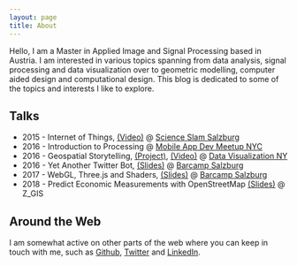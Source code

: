 ```yaml
---
layout: page
title: About
---
```


Hello, I am a Master in Applied Image and Signal Processing based in Austria. I am interested in various topics spanning from data analysis, signal processing and data visualization over to geometric modelling, computer aided design and computational design. This blog is dedicated to some of the topics and interests I like to explore.

## Talks
- 2015 - Internet of Things, [(Video)][science slam video] @ [Science Slam Salzburg][science slam]
- 2016 - Introduction to Processing @ [Mobile App Dev Meetup NYC][mobile app dev ny]
- 2016 - Geospatial Storytelling, [(Project)][geospatial storytelling], [(Video)][geospatial storytelling video] @ [Data Visualization NY][data viz ny]
- 2016 - Yet Another Twitter Bot, [(Slides)][generic-bot slides] @ [Barcamp Salzburg][barcamp october 2016]
- 2017 - WebGL, Three.js and Shaders, [(Slides)][webgl slides] @ [Barcamp Salzburg][barcamp april 2017]
- 2018 - Predict Economic Measurements with OpenStreetMap [(Slides)][predict osm slides] @ Z_GIS

## Around the Web
I am somewhat active on other parts of the web where you can keep in touch with me, such as [Github][github], [Twitter][twitter] and [LinkedIn][linkedin].


[science slam]: http://www.scienceslam.at/performers/1-science-slam-salzburg-3/
[science slam video]: https://www.youtube.com/watch?v=c4hu9nVjIJo
[geospatial storytelling video]: https://www.youtube.com/watch?v=ukBFPd8jnhA
[geospatial storytelling]: https://github.com/njanakiev/geospatial-storytelling
[generic-bot slides]: http://janakiev.com/generic-bot/
[webgl slides]: http://janakiev.com/webgl-presentation/
[mobile app dev ny]: https://www.meetup.com/de-DE/NYC-Mobile-App-Dev-Meetup/events/229435450/
[data viz ny]: https://www.meetup.com/de-DE/DataVisualization/events/231402199/?eventId=231402199
[barcamp october 2016]: https://www.meetup.com/de-DE/salzburgwebdev/events/231559126/
[barcamp april 2017]: https://www.meetup.com/de-DE/salzburgwebdev/events/237491594/
[predict osm slides]: https://janakiev.com/osm-predict-economic-measurements/#/
[twitter]: https://twitter.com/njanakiev
[github]: https://github.com/njanakiev
[linkedin]: https://at.linkedin.com/in/nikolai-janakiev
